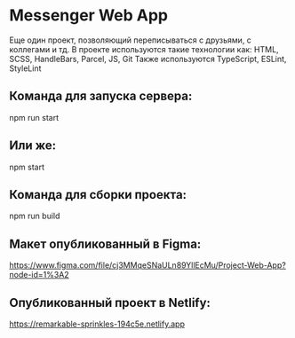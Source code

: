 # Messenger Web App

Еще один проект, позволяющий переписываться с друзьями, с коллегами и тд. В проекте используются такие технологии как: HTML, SCSS, HandleBars, Parcel, JS, Git
Также используются TypeScript, ESLint, StyleLint

## Команда для запуска сервера:

npm run start

## Или же:

npm start

## Команда для сборки проекта:

npm run build

## Макет опубликованный в Figma:

https://www.figma.com/file/cj3MMqeSNaULn89YllEcMu/Project-Web-App?node-id=1%3A2

## Опубликованный проект в Netlify:

https://remarkable-sprinkles-194c5e.netlify.app
